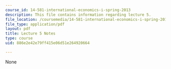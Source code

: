 ```yaml
---
course_id: 14-581-international-economics-i-spring-2013
description: This file contains information regarding lecture 5.
file_location: /coursemedia/14-581-international-economics-i-spring-2013/886e2e42e79ff415e06d51e264920664_MIT14_581S13_classnotes5.pdf
file_type: application/pdf
layout: pdf
title: Lecture 5 Notes
type: course
uid: 886e2e42e79ff415e06d51e264920664

---
```

None